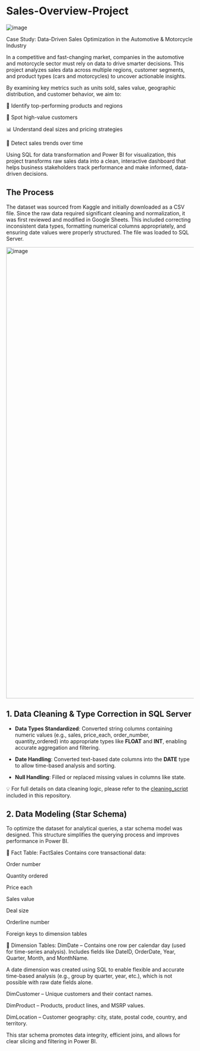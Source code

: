 # Sales-Overview-Project

![image](https://github.com/user-attachments/assets/16fde0f7-3063-4000-80bc-4972887d7254)



 Case Study: Data-Driven Sales Optimization in the Automotive & Motorcycle Industry

In a competitive and fast-changing market, companies in the automotive and motorcycle sector must rely on data to drive smarter decisions. This project analyzes sales data across multiple regions, customer segments, and product types (cars and motorcycles) to uncover actionable insights.

By examining key metrics such as units sold, sales value, geographic distribution, and customer behavior, we aim to:

📍 Identify top-performing products and regions

👥 Spot high-value customers

📊 Understand deal sizes and pricing strategies

📆 Detect sales trends over time

Using SQL for data transformation and Power BI for visualization, this project transforms raw sales data into a clean, interactive dashboard that helps business stakeholders track performance and make informed, data-driven decisions.

## The Process

The dataset was sourced from Kaggle and initially downloaded as a CSV file. Since the raw data required significant cleaning and normalization, it was first reviewed and modified in Google Sheets. This included correcting inconsistent data types, formatting numerical columns appropriately, and ensuring date values were properly structured. The file was loaded to SQL Server.

<img width="1208" alt="image" src="https://github.com/user-attachments/assets/d9e0645d-8246-4188-b3a5-99c253ba8c2d" />

## 1. Data Cleaning & Type Correction in SQL Server
* **Data Types Standardized**:  Converted string columns containing numeric values (e.g., sales, price_each, order_number, quantity_ordered) into appropriate types like **FLOAT** and **INT**, enabling accurate aggregation and filtering.

* **Date Handling**: Converted text-based date columns into the **DATE** type to allow time-based analysis and sorting.

* **Null Handling**: Filled or replaced missing values in columns like state.

💡 For full details on data cleaning logic, please refer to the [cleaning_script](SQL/cleaning_script.sql) included in this repository.

## 2. Data Modeling (Star Schema)
To optimize the dataset for analytical queries, a star schema model was designed. This structure simplifies the querying process and improves performance in Power BI.

🔸 Fact Table: FactSales
Contains core transactional data:

Order number

Quantity ordered

Price each

Sales value

Deal size

Orderline number

Foreign keys to dimension tables

🔹 Dimension Tables:
DimDate – Contains one row per calendar day (used for time-series analysis).
Includes fields like DateID, OrderDate, Year, Quarter, Month, and MonthName.

A date dimension was created using SQL to enable flexible and accurate time-based analysis (e.g., group by quarter, year, etc.), which is not possible with raw date fields alone.

DimCustomer – Unique customers and their contact names.

DimProduct – Products, product lines, and MSRP values.

DimLocation – Customer geography: city, state, postal code, country, and territory.

This star schema promotes data integrity, efficient joins, and allows for clear slicing and filtering in Power BI.

